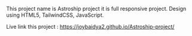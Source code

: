 This project name is Astroship project it is full responsive project. Design using HTML5, TailwindCSS, JavaScript.

Live link this project : https://joybaidya2.github.io/Astroship-project/
